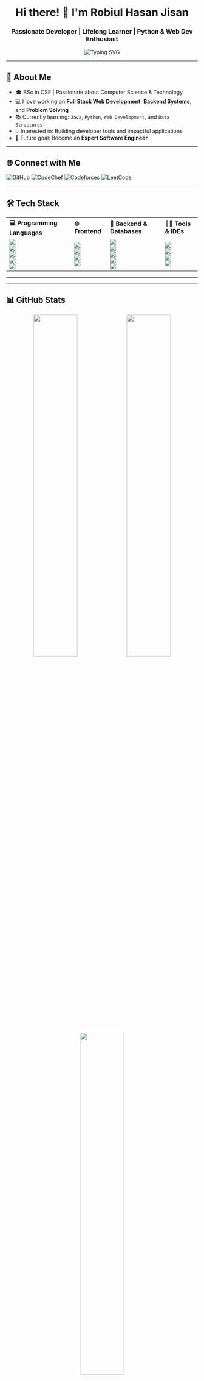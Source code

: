 <h1 align="center">Hi there! 👋 I'm Robiul Hasan Jisan</h1>
<h3 align="center">Passionate Developer | Lifelong Learner | Python & Web Dev Enthusiast</h3>

<p align="center">
  <img src="https://readme-typing-svg.herokuapp.com?font=Fira+Code&size=22&pause=1000&center=true&width=435&lines=Python+%7C+Java+%7C+Web+Developer;Passionate+about+learning+new+tech;Loves+Problem+Solving+%F0%9F%A7%90;Explore+%7C+Build+%7C+Repeat" alt="Typing SVG" />
</p>

---

## 🚀 About Me

- 🎓 BSc in CSE | Passionate about Computer Science & Technology
- 💻 I love working on **Full Stack Web Development**, **Backend Systems**, and **Problem Solving**
- 📚 Currently learning: `Java`, `Python`, `Web Development`, and `Data Structures`
- 💡 Interested in: Building developer tools and impactful applications
- 🎯 Future goal: Become an **Expert Software Engineer**


---

## 🌐 Connect with Me

<p align="left">
 
  
  
  
  <a href="https://github.com/RoBiul-Hasan-Jisan" target="_blank" rel="noopener noreferrer">
    <img src="https://img.shields.io/badge/GitHub-181717?style=flat&logo=github&logoColor=white" alt="GitHub"/>
  </a>

  <a href="https://www.codechef.com/users/ro_biul_hasan" target="_blank" rel="noopener noreferrer">
    <img src="https://img.shields.io/badge/CodeChef-5B4638?style=flat&logo=codechef&logoColor=white" alt="CodeChef"/>
  </a>

  <a href="https://codeforces.com/profile/iamrobiulhasan" target="_blank" rel="noopener noreferrer">
    <img src="https://img.shields.io/badge/Codeforces-1F8ACB?style=flat&logo=codeforces&logoColor=white" alt="Codeforces"/>
  </a>

  <a href="#" target="_blank" rel="noopener noreferrer">
    <img src="https://img.shields.io/badge/LeetCode-000000?style=flat&logo=leetcode&logoColor=yellow" alt="LeetCode"/>
  </a>
</p>


---

## 🛠️ Tech Stack

<table>
  <tr>
    <td><strong>💻 Programming Languages</strong></td>
    <td><strong>🌐 Frontend</strong></td>
    <td><strong>🧰 Backend & Databases</strong></td>
    <td><strong>🧑‍💻 Tools & IDEs</strong></td>
  </tr>
  <tr>
    <td>
      <img src="https://img.shields.io/badge/C-00599C?style=flat&logo=c&logoColor=white" />
      <br>
      <img src="https://img.shields.io/badge/C++-00599C?style=flat&logo=c%2B%2B&logoColor=white" />
      <br>
      <img src="https://img.shields.io/badge/Java-ED8B00?style=flat&logo=java&logoColor=white" />
      <br>
      <img src="https://img.shields.io/badge/Python-3776AB?style=flat&logo=python&logoColor=white" />
      <br>
      <img src="https://img.shields.io/badge/JavaScript-F7DF1E?style=flat&logo=javascript&logoColor=black" />
    </td>
    <td>
      <img src="https://img.shields.io/badge/HTML5-E34F26?style=flat&logo=html5&logoColor=white" />
      <br>
      <img src="https://img.shields.io/badge/CSS3-1572B6?style=flat&logo=css3&logoColor=white" />
      <br>
      <img src="https://img.shields.io/badge/React-61DAFB?style=flat&logo=react&logoColor=black" />
      <br>
      <img src="https://img.shields.io/badge/Tailwind-06B6D4?style=flat&logo=tailwindcss&logoColor=white" />
    </td>
    <td>
      <img src="https://img.shields.io/badge/Node.js-339933?style=flat&logo=nodedotjs&logoColor=white" />
      <br>
      <img src="https://img.shields.io/badge/Flask-000000?style=flat&logo=flask&logoColor=white" />
      <br>
      <img src="https://img.shields.io/badge/PHP-777BB4?style=flat&logo=php&logoColor=white" />
      <br>
      <img src="https://img.shields.io/badge/MySQL-00758F?style=flat&logo=mysql&logoColor=white" />
      <br>
      <img src="https://img.shields.io/badge/MongoDB-47A248?style=flat&logo=mongodb&logoColor=white" />
    </td>
    <td>
      <img src="https://img.shields.io/badge/Git-F05032?style=flat&logo=git&logoColor=white" />
      <br>
      <img src="https://img.shields.io/badge/VS_Code-007ACC?style=flat&logo=visualstudiocode&logoColor=white" />
      <br>
      <img src="https://img.shields.io/badge/XAMPP-FB7A24?style=flat&logo=xampp&logoColor=white" />
      <br>
      <img src="https://img.shields.io/badge/Docker-2496ED?style=flat&logo=docker&logoColor=white" />
    </td>
  </tr>
</table>

---

---

## 📊 GitHub Stats

<p align="center">
  <img src="https://github-readme-stats.vercel.app/api?username=RoBiul-Hasan-Jisan&show_icons=true&theme=tokyonight&hide_border=true" width="48%" />
  <img src="https://github-readme-streak-stats.herokuapp.com/?user=RoBiul-Hasan-Jisan&theme=tokyonight&hide_border=true" width="48%" />
</p>

<p align="center">
  <img src="https://github-readme-stats.vercel.app/api/top-langs/?username=RoBiul-Hasan-Jisan&layout=compact&theme=tokyonight&hide_border=true&langs_count=20" width="48%" />
</p>


---



<p align="center"> <img src="https://github-readme-activity-graph.vercel.app/graph?username=RoBiul-Hasan-Jisan&theme=tokyo-night&hide_border=true" alt="Contribution Graph" /> </p>

<p align="center">
  🚀 Always curious, always building  
  🔥 Let's build the future together!
</p>

